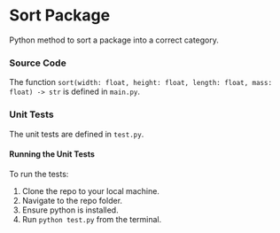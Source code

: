 # Sort Package

Python method to sort a package into a correct category.

### Source Code
The function `sort(width: float, height: float, length: float, mass: float) -> str` is defined in `main.py`.

### Unit Tests
The unit tests are defined in `test.py`. 

#### Running the Unit Tests

 To run the tests:

 1. Clone the repo to your local machine.
 2. Navigate to the repo folder.
 3. Ensure python is installed.
 4. Run `python test.py` from the terminal.
